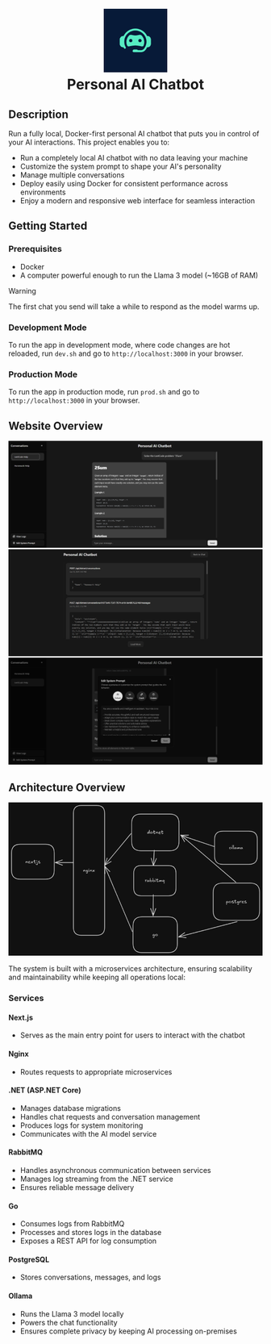 <h1 align="center">
  <br>
    <img src="assets/logo.png" alt="Repository Banner" width="25%">  
  <br>
    Personal AI Chatbot
</h1>

## Description

Run a fully local, Docker-first personal AI chatbot that puts you in control of your AI interactions. This project enables you to:

- Run a completely local AI chatbot with no data leaving your machine
- Customize the system prompt to shape your AI's personality
- Manage multiple conversations
- Deploy easily using Docker for consistent performance across environments
- Enjoy a modern and responsive web interface for seamless interaction

## Getting Started

### Prerequisites

- Docker
- A computer powerful enough to run the Llama 3 model (~16GB of RAM)

> [!WARNING]
> The first chat you send will take a while to respond as the model warms up.

### Development Mode

To run the app in development mode, where code changes are hot reloaded, run `dev.sh` and go to `http://localhost:3000` in your browser.

### Production Mode

To run the app in production mode, run `prod.sh` and go to `http://localhost:3000` in your browser.

## Website Overview

![Example 1](assets/example1.png)
![Example 2](assets/example2.png)
![Example 3](assets/example3.png)

## Architecture Overview

![Architecture overview](assets/architecture.png)

The system is built with a microservices architecture, ensuring scalability and maintainability while keeping all operations local:

### Services

#### Next.js

- Serves as the main entry point for users to interact with the chatbot

#### Nginx

- Routes requests to appropriate microservices

#### .NET (ASP.NET Core)

- Manages database migrations
- Handles chat requests and conversation management
- Produces logs for system monitoring
- Communicates with the AI model service

#### RabbitMQ

- Handles asynchronous communication between services
- Manages log streaming from the .NET service
- Ensures reliable message delivery

#### Go

- Consumes logs from RabbitMQ
- Processes and stores logs in the database
- Exposes a REST API for log consumption

#### PostgreSQL

- Stores conversations, messages, and logs

#### Ollama

- Runs the Llama 3 model locally
- Powers the chat functionality
- Ensures complete privacy by keeping AI processing on-premises

